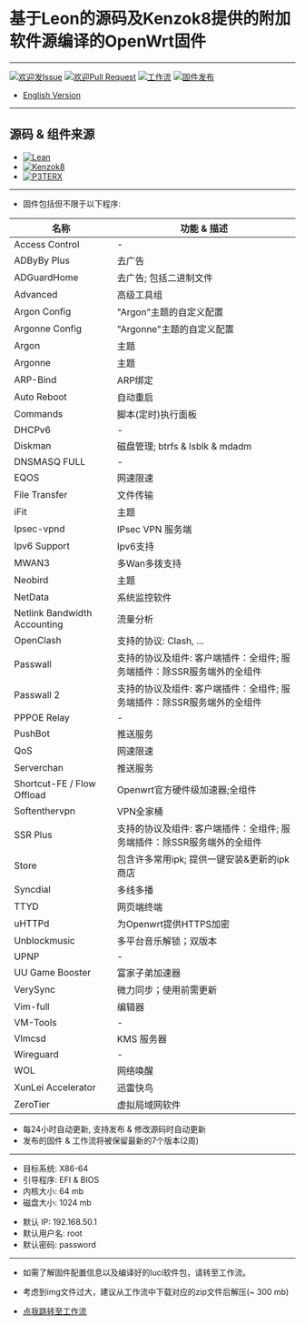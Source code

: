 # 基于Leon的源码及Kenzok8提供的附加软件源编译的OpenWrt固件

----

[1]: https://img.shields.io/badge/Issue-Welcome-brightgreen
[2]: https://github.com/Neurotoxin0/OpenWrt/issues/new
[3]: https://img.shields.io/badge/PRs-Welcome-brightgreen
[4]: https://github.com/Neurotoxin0/OpenWrt/pulls
[5]: https://img.shields.io/github/workflow/status/Neurotoxin0/OpenWrt/Project%20Openwrt%20CL
[6]: https://github.com/Neurotoxin0/OpenWrt/actions
[7]: https://img.shields.io/github/v/release/Neurotoxin0/OpenWrt
[8]: https://github.com/Neurotoxin0/OpenWrt/releases

[![欢迎发Issue][1]][2]
[![欢迎Pull Request][3]][4]
[![工作流][5]][6]
[![固件发布][7]][8]
- [English Version](https://github.com/Neurotoxin0/OpenWrt/blob/master/README_EN.md "English Version")

----

## 源码 & 组件来源
+ [![Lean](https://img.shields.io/badge/OpenWrt%20Source%20Code-Lean-brightgreen?style=flat-square&logo=appveyor)](https://github.com/coolsnowwolf/lede) 
+ [![Kenzok8](https://img.shields.io/badge/OpenWrt%20Extra%20Packages-Kenzok8-brightgreen?style=flat-square&logo=appveyor)](https://github.com/kenzok8/openwrt-packages) 
+ [![P3TERX](https://img.shields.io/badge/Github%20WorkFlow%20Auto%20Build-P3TERX-brightgreen?style=flat-square&logo=appveyor)](https://github.com/P3TERX/Actions-OpenWrt)

----

+ 固件包括但不限于以下程序: 

|名称|功能 & 描述
-|-
|Access Control|-|
|ADByBy Plus|去广告|
|ADGuardHome|去广告; 包括二进制文件|
|Advanced|高级工具组|
|Argon Config|"Argon"主题的自定义配置|
|Argonne Config|"Argonne"主题的自定义配置|
|Argon|主题|
|Argonne|主题|
|ARP-Bind|ARP绑定|
|Auto Reboot|自动重启|
|Commands|脚本(定时)执行面板|
|DHCPv6|-|
|Diskman|磁盘管理; btrfs & lsblk & mdadm|
|DNSMASQ FULL|-|
|EQOS|网速限速|
|File Transfer|文件传输|
|iFit|主题|
|Ipsec-vpnd|IPsec VPN 服务端|
|Ipv6 Support|Ipv6支持|
|MWAN3|多Wan多拨支持|
|Neobird|主题|
|NetData|系统监控软件|
|Netlink Bandwidth Accounting|流量分析|
|OpenClash|支持的协议: Clash, ...|
|Passwall|支持的协议及组件: 客户端插件：全组件; 服务端插件：除SSR服务端外的全组件|
|Passwall 2|支持的协议及组件: 客户端插件：全组件; 服务端插件：除SSR服务端外的全组件|
|PPPOE Relay|-|
|PushBot|推送服务|
|QoS|网速限速|
|Serverchan|推送服务|
|Shortcut-FE / Flow Offload|Openwrt官方硬件级加速器;全组件|
|Softenthervpn|VPN全家桶|
|SSR Plus|支持的协议及组件: 客户端插件：全组件; 服务端插件：除SSR服务端外的全组件|
|Store|包含许多常用ipk; 提供一键安装&更新的ipk商店|
|Syncdial|多线多播|
|TTYD|网页端终端|
|uHTTPd|为Openwrt提供HTTPS加密|
|Unblockmusic|多平台音乐解锁；双版本|
|UPNP|-|
|UU Game Booster|富家子弟加速器|
|VerySync|微力同步；使用前需更新|
|Vim-full|编辑器|
|VM-Tools|-|
|Vlmcsd|KMS 服务器|
|Wireguard|-|
|WOL|网络唤醒|
|XunLei Accelerator|迅雷快鸟|
|ZeroTier|虚拟局域网软件|

- 每24小时自动更新, 支持发布 & 修改源码时自动更新
- 发布的固件 & 工作流将被保留最新的7个版本(2周)

----

- 目标系统: X86-64
- 引导程序: EFI & BIOS
- 内核大小: 64 mb
- 磁盘大小: 1024 mb
+ 默认 IP: 192.168.50.1
+ 默认用户名: root
+ 默认密码: password

----

+ 如需了解固件配置信息以及编译好的luci软件包，请转至工作流。
- 考虑到img文件过大，建议从工作流中下载对应的zip文件后解压(~ 300 mb) 
+ [点我跳转至工作流](https://github.com/Neurotoxin0/OpenWrt/actions "工作流")
